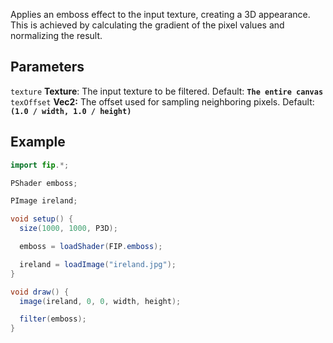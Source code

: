 Applies an emboss effect to the input texture, creating a 3D appearance. This is achieved by calculating the gradient of the pixel values and normalizing the result.

## Parameters
`texture` **Texture**: The input texture to be filtered. Default: **`The entire canvas`**
<br>
`texOffset` **Vec2:** The offset used for sampling neighboring pixels. Default: **`(1.0 / width, 1.0 / height)`**
<br>


## Example
```java
import fip.*;

PShader emboss;

PImage ireland;

void setup() {
  size(1000, 1000, P3D);

  emboss = loadShader(FIP.emboss);

  ireland = loadImage("ireland.jpg");
}

void draw() {
  image(ireland, 0, 0, width, height);

  filter(emboss);
}

```